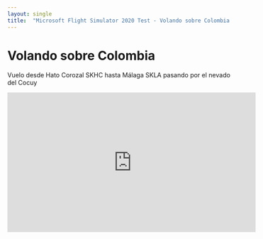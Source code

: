 ```yaml
---
layout: single
title:  "Microsoft Flight Simulator 2020 Test - Volando sobre Colombia - Flying over Colombia SKHC-SKLA"
---
```


# Volando sobre Colombia

Vuelo desde Hato Corozal SKHC hasta Málaga SKLA pasando por el nevado del Cocuy

<iframe width="560" height="315" src="https://www.youtube.com/embed/U1Cez_9XPAE" frameborder="0" allow="accelerometer; autoplay; clipboard-write; encrypted-media; gyroscope; picture-in-picture" allowfullscreen></iframe>

